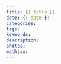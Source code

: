 ```yaml
---
title: {{ title }}
date: {{ date }}
categories:
tags:
keywords: 
description:
photos:
mathjax:
---
```


